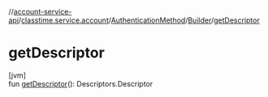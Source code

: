 //[account-service-api](../../../../index.md)/[classtime.service.account](../../index.md)/[AuthenticationMethod](../index.md)/[Builder](index.md)/[getDescriptor](get-descriptor.md)

# getDescriptor

[jvm]\
fun [getDescriptor](get-descriptor.md)(): Descriptors.Descriptor
